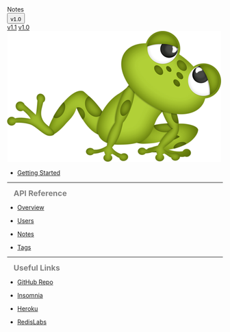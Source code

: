 <!-- 
  The version links will only work with GitHub pages, localhost will go to GitHub as well.
  https://wkande.github.io/notes-docs-v1.0/ - must end with / or preload might look for an MD file 
-->
  <div id="notesTitle">Notes
    <div class="dropdown">
      <button class="dropbtn"><sub style="font-size:small;">v1.0 <i class="fa fa-caret-down"></i></sub></button>  
      <div class="dropdown-content">
          <a href="https://wkande.github.io/notes-docs-v1.1/">v1.1</a>
          <a href="https://wkande.github.io/notes-docs-v1.0/">v1.0</a>
      </div>
    </div>
  </div>
  
  <img id="notesLogo" src="assets/frog.png">

<!-- IMPORTANT NOTES -->
<!-- The lines below must be double spaced for the collapsing menu behavior -->
<!-- Menu lines need to be indented 1 tab. This makes them highlight when click on from another menu line -->
<!-- If you have a link to the homepage in the sidebar and want it to be shown as active when accessing the root url, make sure to update your sidebar accordingly: [](/)-->

  - [Getting Started](/)

---

<div style="margin-left:15px;;font-size:large;color:gray;font-weight:bold;">API Reference</div>


  - [Overview](APIs/overview.md)


  - [Users](APIs/users.md)


  - [Notes](APIs/notes.md)


  - [Tags](APIs/tags.md)
  
---

<div style="margin-left:15px;;font-size:large;color:gray;font-weight:bold;">Useful Links</div>

- [GitHub Repo](https://github.com/wkande/notes)

- [Insomnia](https://insomnia.rest)

- [Heroku](https://www.heroku.com)

- [RedisLabs](https://redislabs.com)
